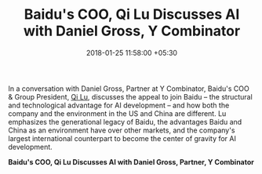 ﻿---
title: Baidu's COO, Qi Lu Discusses AI with Daniel Gross, Y Combinator
date: 2018-01-25 11:58:00 +05:30
tags:
- AI
- artificial intelligence
- video
Image: "/uploads/interview.jpg"
Description: Data is the unfair advantage that Baidu has over the world of innovation.
Person: Elena Mesropyan
category:
- Enabling Technologies
Companies:
- Baidu
Markets:
- US
- China
- Asia
- North America
Is Featured: true
Video: https://www.youtube.com/embed/WSydk0XzxEE
---

In a conversation with Daniel Gross, Partner at Y Combinator, Baidu's COO & Group President, [Qi Lu](https://www.linkedin.com/in/qilu1/), discusses the appeal to join Baidu – the structural and technological advantage for AI development – and how both the company and the environment in the US and China are different. Lu emphasizes the generational legacy of Baidu, the advantages Baidu and China as an environment have over other markets, and the company's largest international counterpart to become the center of gravity for AI development.

**Baidu's COO, Qi Lu Discusses AI with Daniel Gross, Partner, Y Combinator**